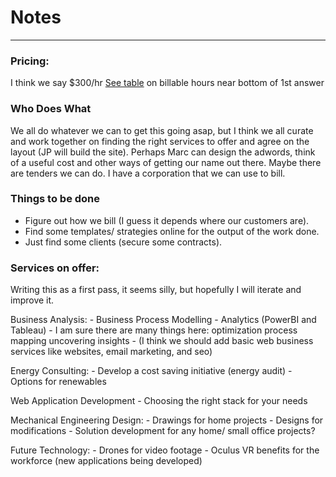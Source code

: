 # Notes

___

### Pricing:
I think we say $300/hr
[See table](https://www.quora.com/How-much-do-top-management-consulting-firms-charge-clients-per-consultant
) on billable hours near bottom of 1st answer


### Who Does What
We all do whatever we can to get this going asap, but I
think we all curate and work together on finding the right services to offer and
agree on the layout (JP will build the site).
Perhaps Marc can design the adwords, think of a useful cost and other ways of getting our name out there.
Maybe there are tenders we can do. I have a corporation that we can use to bill.


### Things to be done
- Figure out how we bill (I guess it depends where our customers are).
- Find some templates/ strategies online for the output of the work done.
- Just find some clients (secure some contracts). 

### Services on offer:

Writing this as a first pass, it seems silly, but hopefully I will iterate and improve it.

Business Analysis:
    - Business Process Modelling
    - Analytics (PowerBI and Tableau)
    - I am sure there are many things here:
        optimization
        process mapping
        uncovering insights
    - (I think we should add basic web business services like websites, email marketing, and seo)

Energy Consulting:
    - Develop a cost saving initiative (energy audit)
    - Options for renewables


Web Application Development
    - Choosing the right stack for your needs

Mechanical Engineering Design:
    - Drawings for home projects
    - Designs for modifications
    - Solution development for any home/ small office projects?

Future Technology:
    - Drones for video footage
    - Oculus VR benefits for the workforce (new applications being developed)
